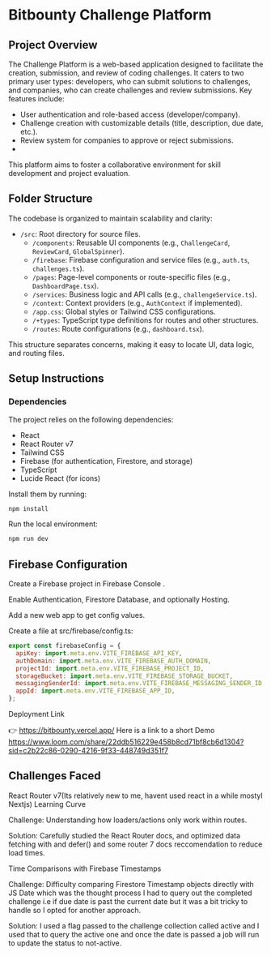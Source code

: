 # Bitbounty Challenge Platform

## Project Overview
The Challenge Platform is a web-based application designed to facilitate the creation, submission, and review of coding challenges. It caters to two primary user types: developers, who can submit solutions to challenges, and companies, who can create challenges and review submissions. Key features include:
- User authentication and role-based access (developer/company).
- Challenge creation with customizable details (title, description, due date, etc.).
- Review system for companies to approve or reject submissions.
- 

This platform aims to foster a collaborative environment for skill development and project evaluation.

## Folder Structure
The codebase is organized to maintain scalability and clarity:

- `/src`: Root directory for source files.
  - `/components`: Reusable UI components (e.g., `ChallengeCard`, `ReviewCard`, `GlobalSpinner`).
  - `/firebase`: Firebase configuration and service files (e.g., `auth.ts`, `challenges.ts`).
  - `/pages`: Page-level components or route-specific files (e.g., `DashboardPage.tsx`).
  - `/services`: Business logic and API calls (e.g., `challengeService.ts`).
  - `/context`: Context providers (e.g., `AuthContext` if implemented).
  - `/app.css`: Global styles or Tailwind CSS configurations.
  - `/+types`: TypeScript type definitions for routes and other structures.
  - `/routes`: Route configurations (e.g., `dashboard.tsx`).

This structure separates concerns, making it easy to locate UI, data logic, and routing files.

## Setup Instructions

### Dependencies
The project relies on the following dependencies:
- React
- React Router v7
- Tailwind CSS
- Firebase (for authentication, Firestore, and storage)
- TypeScript
- Lucide React (for icons)

Install them by running:
```bash
npm install
```
Run the local environment:
```bash
npm run dev
```
## Firebase Configuration

Create a Firebase project in Firebase Console
.

Enable Authentication, Firestore Database, and optionally Hosting.

Add a new web app to get config values.

Create a file at src/firebase/config.ts:
```javascript
export const firebaseConfig = {
  apiKey: import.meta.env.VITE_FIREBASE_API_KEY,
  authDomain: import.meta.env.VITE_FIREBASE_AUTH_DOMAIN,
  projectId: import.meta.env.VITE_FIREBASE_PROJECT_ID,
  storageBucket: import.meta.env.VITE_FIREBASE_STORAGE_BUCKET,
  messagingSenderId: import.meta.env.VITE_FIREBASE_MESSAGING_SENDER_ID,
  appId: import.meta.env.VITE_FIREBASE_APP_ID,
};
```
Deployment Link

👉 https://bitbounty.vercel.app/
Here is a link to a short Demo https://www.loom.com/share/22ddb516229e458b8cd71bf8cb6d1304?sid=c2b22c86-0290-4216-9f33-448749d351f7

## Challenges Faced

React Router v7(Its relatively new to me, havent used react in a while mostyl Nextjs) Learning Curve

Challenge: Understanding how loaders/actions only work within routes.

Solution: Carefully studied the React Router docs, and optimized data fetching with  and defer() and some router 7 docs reccomendation to reduce load times.

Time Comparisons with Firebase Timestamps

Challenge: Difficulty comparing Firestore Timestamp objects directly with JS Date which was the thought process I had to query out the completed challenge i.e if due date is past the current date but it was a bit tricky to handle so I opted for another approach.

Solution: I used a flag passed to the challenge collection called active and I used that to query the active one and once the date is passed a job will run to update the status to not-active.

